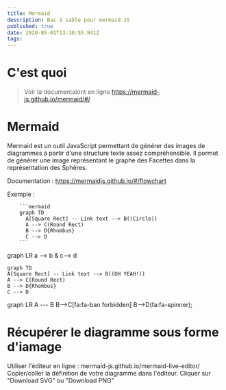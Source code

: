 ```yaml
---
title: Mermaid
description: Bac à sable pour mermaid JS
published: true
date: 2020-05-01T13:10:55.941Z
tags: 
---
```


# C'est quoi
> Voir la documentaiont en ligne https://mermaid-js.github.io/mermaid/#/

# Mermaid

Mermaid est un outil JavaScript permettant de générer des images de diagrammes à partir d'une structure texte assez compréhensible.
Il permet de générer une image représentant le graphe des Facettes dans la représentation des Sphères. 

Documentation : https://mermaidjs.github.io/#/flowchart

Exemple :
```
    ```mermaid
    graph TD
      A[Square Rect] -- Link text --> B((Circle))
  	  A --> C(Round Rect)
      B --> D{Rhombus}
      C --> D
    ```
```

graph LR
   a --> b & c--> d


```mermaid
graph TD
A[Square Rect] -- Link text --> B((OH YEAH!))
A --> C(Round Rect)
B --> D{Rhombus}
C --> D
```


<div class="mermaid">
graph LR
    A --- B
    B-->C[fa:fa-ban forbidden]
    B-->D(fa:fa-spinner);
</div>
<script>mermaid.initialize({startOnLoad:true});</script>

# Récupérer le diagramme sous forme d'iamage

Utiliser l'éditeur en ligne : mermaid-js.github.io/mermaid-live-editor/
Copier/coller la définition de votre diagramme dans l'éditeur.
Cliquer sur "Download SVG" ou "Download PNG"